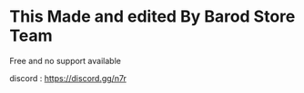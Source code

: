 # This Made and edited By Barod Store Team

Free and no support available

discord : https://discord.gg/n7r

